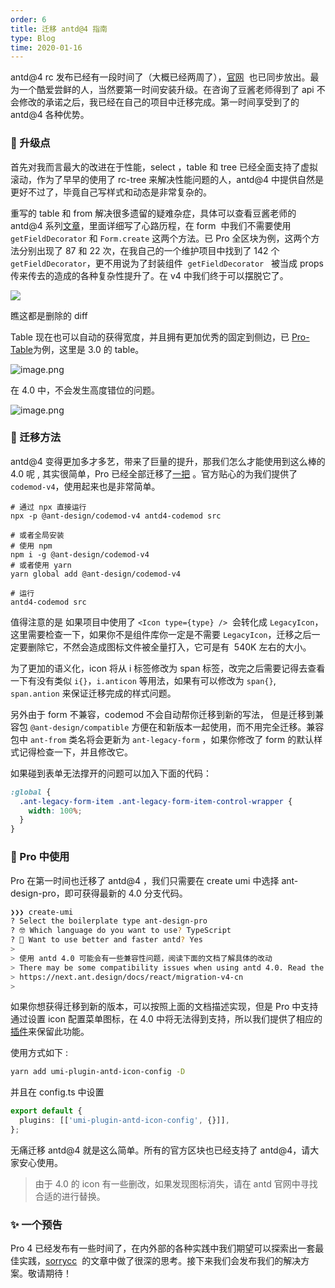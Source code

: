 ```yaml
---
order: 6
title: 迁移 antd@4 指南
type: Blog
time: 2020-01-16
---
```


antd@4 rc 发布已经有一段时间了（大概已经两周了），[官网](https://next.ant.design/index)  也已同步放出。最为一个酷爱尝鲜的人，当然要第一时间安装升级。在咨询了豆酱老师得到了 api 不会修改的承诺之后，我已经在自己的项目中迁移完成。第一时间享受到了的 antd@4 各种优势。

### 🚀 升级点

首先对我而言最大的改进在于性能，select ，table 和 tree 已经全面支持了虚拟滚动，作为了早早的使用了 rc-tree 来解决性能问题的人，antd@4 中提供自然是更好不过了，毕竟自己写样式和动态是非常复杂的。

重写的 table 和 from 解决很多遗留的疑难杂症，具体可以查看豆酱老师的 antd@4 系列[文章](https://www.zhihu.com/people/smith-jiang/activities)，里面详细写了心路历程，在 form  中我们不需要使用 `getFieldDecorator` 和 `Form.create` 这两个方法。已 Pro 全区块为例，这两个方法分别出现了 87 和 22 次，在我自己的一个维护项目中找到了 142 个 `getFieldDecorator`，更不用说为了封装组件  `getFieldDecorator`   被当成 props 传来传去的造成的各种复杂性提升了。在 v4 中我们终于可以摆脱它了。

![](https://gw.alipayobjects.com/zos/antfincdn/xJ0Xhrkwvu/8EA666B0-76C7-47AC-B999-9EE15D043215.png#align=left&display=inline&height=399&name=&originHeight=1800&originWidth=2880&status=done&style=none&width=639)

瞧这都是删除的 diff

Table 现在也可以自动的获得宽度，并且拥有更加优秀的固定到侧边，已 [Pro-Table](https://procomponents.ant.design/components/table)为例，这里是 3.0 的 table。

![image.png](https://gw.alipayobjects.com/zos/antfincdn/1nVM1VDeiz/a4ede9b8-1822-495d-9141-9c15107172a5.png)

在 4.0 中，不会发生高度错位的问题。

![image.png](https://gw.alipayobjects.com/zos/antfincdn/fyP4ANU8Eb/ea9962b9-a317-48b6-a37a-47b6eef9664a.png)

### 🚚 迁移方法

antd@4 变得更加多才多艺，带来了巨量的提升，那我们怎么才能使用到这么棒的 4.0 呢 , 其实很简单，Pro 已经全部迁移了[一把](https://github.com/ant-design/pro-blocks/issues/145) 。官方贴心的为我们提供了 `codemod-v4`，使用起来也是非常简单。

```shell
# 通过 npx 直接运行
npx -p @ant-design/codemod-v4 antd4-codemod src

# 或者全局安装
# 使用 npm
npm i -g @ant-design/codemod-v4
# 或者使用 yarn
yarn global add @ant-design/codemod-v4

# 运行
antd4-codemod src
```

值得注意的是 如果项目中使用了 `<Icon type={type} />`  会转化成 `LegacyIcon`，这里需要检查一下，如果你不是组件库你一定是不需要 `LegacyIcon`，迁移之后一定要删除它，不然会造成图标文件被全量打入，它可是有  540K 左右的大小。

为了更加的语义化，icon 将从 i 标签修改为 span 标签，改完之后需要记得去查看一下有没有类似 `i{}`，`i.anticon` 等用法，如果有可以修改为 `span{}`, `span.antion` 来保证迁移完成的样式问题。

另外由于 form 不兼容，codemod 不会自动帮你迁移到新的写法， 但是迁移到兼容包 `@ant-design/compatible` 方便在和新版本一起使用，而不用完全迁移。兼容包中 `ant-from` 类名将会更新为 `ant-legacy-form` ，如果你修改了 form 的默认样式记得检查一下，并且修改它。

如果碰到表单无法撑开的问题可以加入下面的代码：

```css
:global {
  .ant-legacy-form-item .ant-legacy-form-item-control-wrapper {
    width: 100%;
  }
}
```

### 💎 Pro 中使用

Pro 在第一时间也迁移了 antd@4 ，我们只需要在 create umi 中选择 ant-design-pro，即可获得最新的 4.0 分支代码。

```bash
❯❯❯ create-umi
? Select the boilerplate type ant-design-pro
? 🤓 Which language do you want to use? TypeScript
? 🦄 Want to use better and faster antd? Yes
>
> 使用 antd 4.0 可能会有一些兼容性问题，阅读下面的文档了解具体的改动
> There may be some compatibility issues when using antd 4.0. Read the following documents for specific changes
> https://next.ant.design/docs/react/migration-v4-cn
>
```

如果你想获得迁移到新的版本，可以按照上面的文档描述实现，但是 Pro 中支持通过设置 icon 配置菜单图标，在 4.0 中将无法得到支持，所以我们提供了相应的[插件](https://github.com/umijs/umi-plugin-antd-icon-config)来保留此功能。

使用方式如下 :

```bash
yarn add umi-plugin-antd-icon-config -D
```

并且在 config.ts 中设置

```typescript
export default {
  plugins: [['umi-plugin-antd-icon-config', {}]],
};
```

无痛迁移 antd@4 就是这么简单。所有的官方区块也已经支持了 antd@4，请大家安心使用。

> 由于 4.0 的 icon 有一些删改，如果发现图标消失，请在 antd 官网中寻找合适的进行替换。

### ✨ 一个预告

Pro 4 已经发布有一些时间了，在内外部的各种实践中我们期望可以探索出一套最佳实践，[sorrycc](https://github.com/sorrycc/blog/issues/90)  的文章中做了很深的思考。接下来我们会发布我们的解决方案。敬请期待！

